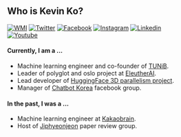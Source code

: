 ## Who is Kevin Ko?
[![WMI](https://img.shields.io/badge/whoami-black?logo=Webflow&logoColor=white)](https://github.com/hyunwoongko/hyunwoongko/blob/main/WHOAMI.md)
[![Twitter](https://img.shields.io/badge/twitter-black?logo=twitter&logoColor=white&link=https://twitter.com/hyunwoongko)](https://twitter.com/hyunwoongko)
[![Facebook](https://img.shields.io/badge/facebook-black?logo=facebook&logoColor=white&link=https://www.facebook.com/hyunwoongko)](https://www.facebook.com/hyunwoongko)
[![Instagram](https://img.shields.io/badge/instagram-black?logo=instagram&logoColor=white&link=https://www.instagram.com/hyunwoong.ko/)](https://www.instagram.com/hyunwoong.ko/)
[![Linkedin](https://img.shields.io/badge/linkedin-black?logo=Linkedin&logoColor=white&link=https://www.linkedin.com/in/hyunwoongko/)](https://www.linkedin.com/in/hyunwoongko/)	
[![Youtube](https://img.shields.io/badge/youtube-black?logo=Youtube&logoColor=white&link=https://www.youtube.com/channel/UCYshy3K1v4MYQD379YB77Uw)](https://www.youtube.com/channel/UCYshy3K1v4MYQD379YB77Uw)

#### Currently, I am a ...
- Machine learning engineer and co-founder of [TUNiB](https://github.com/tunib-ai).
- Leader of polyglot and oslo project at [EleutherAI](https://github.com/eleutherai).
- Lead developer of [HuggingFace 3D parallelism project](https://github.com/huggingface/transformers/issues/13690).
- Manager of [Chatbot Korea](https://www.facebook.com/groups/ChatbotDevKR) facebook group.

#### In the past, I was a ...
- Machine learning engineer at [Kakaobrain](https://github.com/kakaobrain).
- Host of [Jiphyeonjeon](https://github.com/jiphyeonjeon) paper review group.
